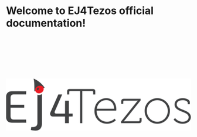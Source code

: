 # Welcome to EJ4Tezos official documentation!

<br />
<br />
<br />
<br />
<br />
<br />

<p align="center">
<img src="./assets/logo-ej4tezos-grey.svg" alt="Welcome to EJ4Tezos docs""/>
</p>

